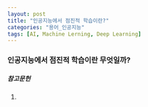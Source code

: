 ```yaml
---
layout: post
title: "인공지능에서 점진적 학습이란?"
categories: "용어_인공지능"
tags: [AI, Machine Lerning, Deep Learning]
---
```




### 인공지능에서 점진적 학습이란 무엇일까?


##### 참고문헌

1) 
